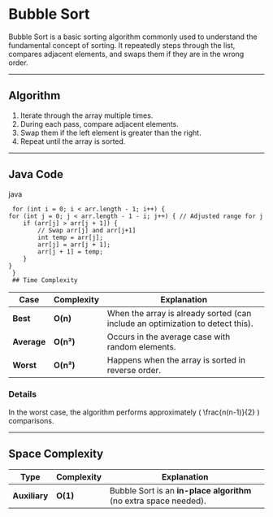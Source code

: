 # Bubble Sort

Bubble Sort is a basic sorting algorithm commonly used to understand the fundamental concept of sorting. It repeatedly steps through the list, compares adjacent elements, and swaps them if they are in the wrong order.

---

## Algorithm

1. Iterate through the array multiple times.
2. During each pass, compare adjacent elements.
3. Swap them if the left element is greater than the right.
4. Repeat until the array is sorted.

---

## Java Code

java
    
     for (int i = 0; i < arr.length - 1; i++) {
    for (int j = 0; j < arr.length - 1 - i; j++) { // Adjusted range for j
        if (arr[j] > arr[j + 1]) {
            // Swap arr[j] and arr[j+1]
            int temp = arr[j];
            arr[j] = arr[j + 1];
            arr[j + 1] = temp;
        }
    }
     }
     ## Time Complexity

| Case       | Complexity | Explanation                                                                 |
|------------|------------|-----------------------------------------------------------------------------|
| **Best**   | **O(n)**   | When the array is already sorted (can include an optimization to detect this). |
| **Average**| **O(n²)**  | Occurs in the average case with random elements.                            |
| **Worst**  | **O(n²)**  | Happens when the array is sorted in reverse order.                          |

### Details
In the worst case, the algorithm performs approximately \( \frac{n(n-1)}{2} \) comparisons.

---

## Space Complexity

| Type          | Complexity | Explanation                                             |
|---------------|------------|---------------------------------------------------------|
| **Auxiliary** | **O(1)**   | Bubble Sort is an **in-place algorithm** (no extra space needed). |
